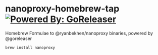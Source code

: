 # nanoproxy-homebrew-tap [![Powered By: GoReleaser](https://img.shields.io/badge/powered%20by-goreleaser-green.svg?style=flat-square)](https://github.com/goreleaser)

Homebrew Formulae to @ryanbekhen/nanoproxy binaries, powered by @goreleaser

```sh
brew install nanoproxy
```
